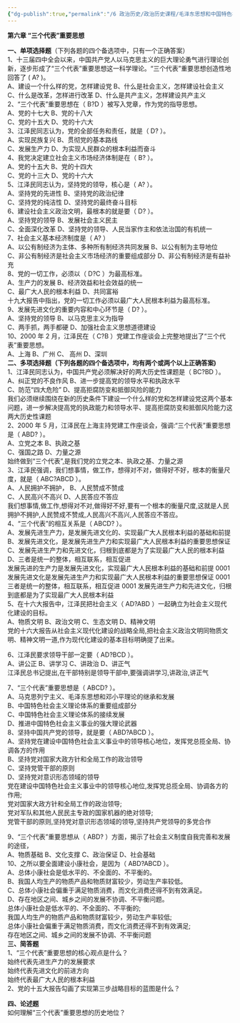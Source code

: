 ```yaml
---
{"dg-publish":true,"permalink":"/6 政治历史/政治历史课程/毛泽东思想和中国特色社会主义理论体系概论/第六章复习题 三个代表重要思想/","title":"第六章复习题 三个代表重要思想"}
---
```



**第六章 “三个代表”重要思想**

**一、单项选择题**（下列各题的四个备选项中，只有一个正确答案）  
1、十三届四中全会以来，中国共产党人以马克思主义的巨大理论勇气进行理论创新，逐步形成了“三个代表”重要思想这一科学理论。“三个代表”重要思想创造性地回答了 ( A? )。  
A、建设一个什么样的党，怎样建设党 B、什么是社会主义，怎样建设社会主义  
C、什么是改革，怎样进行改革 D、什么是共产主义，怎样建设共产主义  
2、“三个代表”重要思想在（ B?D ）被写入党章，作为党的指导思想。  
A、党的十七大 B、党的十八大  
C、党的十五大 D、党的十六大  
3、江泽民同志认为，党的全部任务和责任，就是（ D? ）。  
A、实现民族复兴 B、贯彻党的基本路线  
C、发展生产力 D、为实现人民群众的根本利益而奋斗  
4、我党决定建立社会主义市场经济体制是在（ B? ）。  
A、党的十五大 B、党的十四大  
C、党的十三大 D、党的十六大  
5、江泽民同志认为，坚持党的领导，核心是（ A? ）。  
A、坚持党的先进性 B、坚持党的政治纪律  
C、坚持党的纯洁性 D、坚持党的最终奋斗目标  
6、建设社会主义政治文明，最根本的就是要（ D? ）。  
A、坚持党的领导 B、发展社会主义民主  
C、全面深化改革 D、坚持党的领导、人民当家作主和依法治国的有机统一  
7、社会主义基本经济制度是（ A? ）  
A、以公有制经济为主体、多种所有制经济共同发展 B、以公有制为主导地位  
C、非公有制经济是社会主义市场经济的重要组成部分 D、非公有制经济是有益补充  
8、党的一切工作，必须以（ D?C ）为最高标准。  
A、生产力的发展 B、经济效益和社会效益的统一  
C、最广大人民的根本利益 D、共同富裕  
十九大报告中指出，党的一切工作必须以最广大人民根本利益为最高标准。  
9、发展先进文化的重要内容和中心环节是（ D? ）。  
A、坚持党的领导 B、以马克思主义为指导  
C、两手抓，两手都硬 D、加强社会主义思想道德建设  
10、2000 年 2 月，江泽民在（ C?B ）党建工作座谈会上完整地提出了“三个代表”重要思想。  
A、上海 B、广州 C、 高州 D、深圳  
**二、多项选择题（下列各题的四个备选项中，均有两个或两个以上正确答案)**  
1、江泽民同志认为，中国共产党必须解决好的两大历史性课题是（ BC?BD ）。  
A、纠正党的不良作风 B、进一步提高党的领导水平和执政水平  
C、防范“四大危险” D、提高拒腐防变和抵御风险的能力  
我们必须继续围绕在新的历史条件下建设一个什么样的党和怎样建设党这两个基本问题，进一步解决提高党的执政能力和领导水平、提高拒腐防变和抵御风险能力这两大历史性课题  
2、2000 年 5 月，江泽民在上海主持党建工作座谈会，强调:“三个代表”重要思想是（ ABD? ）。  
A、立党之本 B、执政之基  
C、强国之路 D、力量之源  
始终做到“三个代表”,是我们党的立党之本、执政之基、力量之源  
3、江泽民强调，我们想事情，做工作，想得对不对，做得好不好，根本的衡量尺度，就是（ ABC?ABCD ）。  
A、人民拥护不拥护， B、人民赞成不赞成  
C、人民高兴不高兴 D、人民答应不答应  
我们想事情,做工作,想得对不对,做得好不好,要有一个根本的衡量尺度,这就是人民拥护不拥护,人民赞成不赞成,人民高兴不高兴,人民答应不答应。  
4、“三个代表”的相互关系是（ ABCD? ）。  
A、发展先进生产力，是发展先进文化的、实现最广大人民根本利益的基础和前提  
B、发展先进文化，是发展先进生产力和实现最广大人民根本利益的重要思想保证  
C、发展先进生产力和先进文化，归根到底都是为了实现最广大人民的根本利益  
D、三者是统一的整体，相互联系，相互促进  
发展先进的生产力是发展先进文化，实现最广大人民根本利益的基础和前提 0001 发展先进文化是发展先进生产力和实现最广大人民根本利益的重要思想保证 0001 三者是统一的整体，相互联系，相互促进 0001 发展先进生产力和先进文化，归根到底都是为了实现最广大人民根本利益  
5、在十六大报告中，江泽民把社会主义（ AD?ABD ）一起确立为社会主义现代化建设的目标。  
A、物质文明 B、政治文明 C、生态文明 D、精神文明  
党的十六大报告从社会主义现代化建设的战略全局,把社会主义政治文明同物质文明、精神文明一道,作为现代化建设的基本目标明确提了出来。

6、江泽民要求领导干部一定要（ AD?BCD ）。  
A、讲公正 B、讲学习 C、讲政治 D、讲正气  
江泽民总书记提出,在干部特别是领导干部中,要强调讲学习,讲政治,讲正气

7、“三个代表”重要思想是（ ABCD? ）。  
A、马克思列宁主义、毛泽东思想和邓小平理论的继承和发展  
B、中国特色社会主义理论体系的重要组成部分  
C、中国特色社会主义理论体系的接续发展  
D、推进中国特色社会主义事业的强大理论武器  
8、坚持中国共产党的领导，就是要（ ABD?ABCD ）。  
A、坚持党在建设中国特色社会主义事业中的领导核心地位，发挥党总揽全局、协调各方的作用  
B、坚持党对国家大政方针和全局工作的政治领导  
C、坚持党管干部的原则  
D、坚持党对意识形态领域的领导  
党在建设中国特色社会主义事业中的领导核心地位,发挥党总揽全局、协调各方的作用;  
党对国家大政方针和全局工作的政治领导;  
党对军队和其他人民民主专政的国家机器的绝对领导;  
党管干部的原则,坚持党对意识形态领域的领导,坚持共产党领导的多党合作

9、“三个代表”重要思想从（ ABD? ）方面，揭示了社会主义制度自我完善和发展的途径，  
A、物质基础 B、文化支撑 C、政治保证 D、社会基础  
10、之所以要全面建设小康社会，是因为（ ABD?ABCD ）。  
A、总体小康社会是低水平的、不全面的、不平衡的。  
B、我国人均生产的物质产品和物质财富较少，劳动生产率较低。  
C、总体小康社会偏重于满足物质消费，而文化消费还得不到有效满足。  
D、存在地区之间、城乡之间的发展不协调、不平衡问题。  
总体小康社会是低水平的、不全面的、不平衡的;  
我国人均生产的物质产品和物质财富较少，劳动生产率较低;  
总体小康社会偏重于满足物质消费，而文化消费还得不到有效满足;  
存在地区之间、城乡之间的发展不协调、不平衡问题  
**三、简答题**  
1、“三个代表”重要思想的核心观点是什么？  
始终代表先进生产力的发展要求  
始终代表先进文化的前进方向  
始终代表最广大人民的根本利益  
2、党的十五大报告勾画了实现第三步战略目标的蓝图是什么？

**四、论述题**  
如何理解“三个代表”重要思想的历史地位？